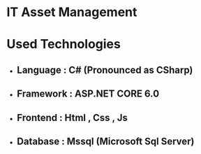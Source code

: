 # IT Asset Management

# Used Technologies



* ## Language : C# (Pronounced as CSharp)
* ## Framework : ASP.NET CORE 6.0
* ## Frontend : Html , Css , Js
* ## Database : Mssql (Microsoft Sql Server)